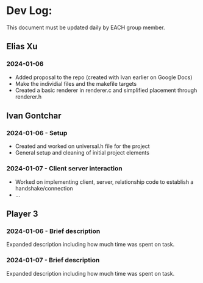 # Dev Log:

This document must be updated daily by EACH group member.

## Elias Xu

### 2024-01-06

- Added proposal to the repo (created with Ivan earlier on Google Docs)
- Make the individial files and the makefile targets
- Created a basic renderer in renderer.c and simplified placement through renderer.h

## Ivan Gontchar

### 2024-01-06 - Setup
- Created and worked on universal.h file for the project
- General setup and cleaning of initial project elements

### 2024-01-07 - Client server interaction
- Worked on implementing client, server, relationship code to establish a handshake/connection
- ...

## Player 3

### 2024-01-06 - Brief description
Expanded description including how much time was spent on task.

### 2024-01-07 - Brief description
Expanded description including how much time was spent on task.
